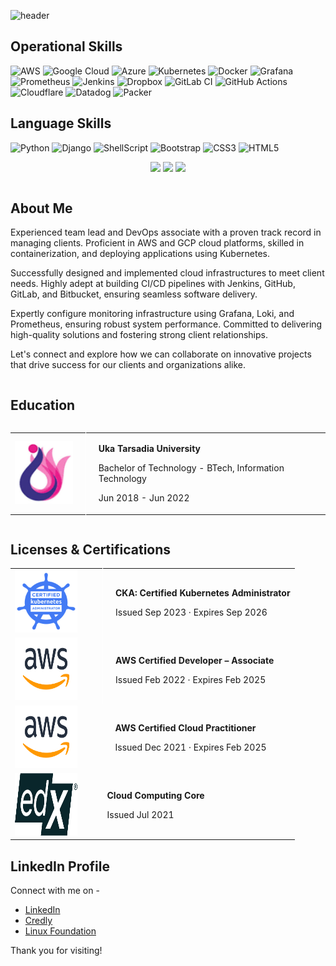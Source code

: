 ![header](https://capsule-render.vercel.app/api?type=waving&color=0:FFBF00,100:00BFFF&height=100&section=header&text=Hi,%20This%20is%20Dhruv&fontSize=45)

## Operational Skills

![AWS](https://img.shields.io/badge/AWS-%23FF9900.svg?style=for-the-badge&logo=amazon-aws&logoColor=white)
![Google Cloud](https://img.shields.io/badge/GoogleCloud-%234285F4.svg?style=for-the-badge&logo=google-cloud&logoColor=white)
![Azure](https://img.shields.io/badge/azure-%230072C6.svg?style=for-the-badge&logo=microsoftazure&logoColor=white)
![Kubernetes](https://img.shields.io/badge/kubernetes-%23326ce5.svg?style=for-the-badge&logo=kubernetes&logoColor=white)
![Docker](https://img.shields.io/badge/docker-%230db7ed.svg?style=for-the-badge&logo=docker&logoColor=white)
![Grafana](https://img.shields.io/badge/grafana-%23F46800.svg?style=for-the-badge&logo=grafana&logoColor=white)
![Prometheus](https://img.shields.io/badge/Prometheus-E6522C?style=for-the-badge&logo=Prometheus&logoColor=white)
![Jenkins](https://img.shields.io/badge/jenkins-%232C5263.svg?style=for-the-badge&logo=jenkins&logoColor=white)
![Dropbox](https://img.shields.io/badge/ArgoCD-%233B4D98.svg?style=for-the-badge&logo=ArgoCD&logoColor=orange)
![GitLab CI](https://img.shields.io/badge/gitlab%20ci-%23181717.svg?style=for-the-badge&logo=gitlab&logoColor=white)
![GitHub Actions](https://img.shields.io/badge/github%20actions-%232671E5.svg?style=for-the-badge&logo=githubactions&logoColor=white)
![Cloudflare](https://img.shields.io/badge/Cloudflare-F38020?style=for-the-badge&logo=Cloudflare&logoColor=white)
![Datadog](https://img.shields.io/badge/datadog-%23632CA6.svg?style=for-the-badge&logo=datadog&logoColor=white)
![Packer](https://img.shields.io/badge/packer-%23E7EEF0.svg?style=for-the-badge&logo=packer&logoColor=%2302A8EF)

## Language Skills

![Python](https://img.shields.io/badge/python-3670A0?style=for-the-badge&logo=python&logoColor=ffdd54)
![Django](https://img.shields.io/badge/django-%23092E20.svg?style=for-the-badge&logo=django&logoColor=white)
![ShellScript](https://img.shields.io/badge/Shell_Script-6E6B6A?style=for-the-badge&logo=gnu-bash&logoColor=white)
![Bootstrap](https://img.shields.io/badge/bootstrap-%238511FA.svg?style=for-the-badge&logo=bootstrap&logoColor=white)
![CSS3](https://img.shields.io/badge/css3-%231572B6.svg?style=for-the-badge&logo=css3&logoColor=white)
![HTML5](https://img.shields.io/badge/html5-%23E34F26.svg?style=for-the-badge&logo=html5&logoColor=white)

<p align="center">
  <img src ="https://github-readme-stats.vercel.app/api?username=DhruvBundheliya&show_icons=true&count_private=true&theme=solarized-light&hide_border=true&bg_color=00000000&hide_rank=true">
  <img src ="https://github-readme-stats.vercel.app/api/top-langs/?username=DhruvBundheliya&layout=compact&hide_border=true&theme=solarized-light&bg_color=00000000&langs_count=8">
  <img src ="https://github-readme-streak-stats.herokuapp.com/?user=DhruvBundheliya&theme=solarized-light&hide_border=true&background=FFFFFF00">
</p>

<div style="display: flex; align-items: center;">
  
  <div>
    <h2>About Me</h2>
    <p>Experienced team lead and DevOps associate with a proven track record in managing clients. Proficient in AWS and GCP cloud platforms, skilled in containerization, and deploying applications using Kubernetes.</p>
    <p>Successfully designed and implemented cloud infrastructures to meet client needs. Highly adept at building CI/CD pipelines with Jenkins, GitHub, GitLab, and Bitbucket, ensuring seamless software delivery.</p>
    <p>Expertly configure monitoring infrastructure using Grafana, Loki, and Prometheus, ensuring robust system performance. Committed to delivering high-quality solutions and fostering strong client relationships.</p>
    <p>Let's connect and explore how we can collaborate on innovative projects that drive success for our clients and organizations alike.</p>
  </div>
</div>

## Education

<div style="display: flex; align-items: center;">
  <table style="border-collapse: collapse solid white;">
    <tr>
      <td style="border-right: 1px solid white; padding-right: 20px;">
        <img src="images/university.jpeg" alt="Uka Tarsadia University" style="width: 100px; height: 100px;">
      </td>
      <td style="padding-left: 20px;">
        <p><strong>Uka Tarsadia University</strong></p>
        <p>Bachelor of Technology - BTech, Information Technology</p>
        <p>Jun 2018 - Jun 2022</p>
      </td>
    </tr>
  </table>
</div>

## Licenses & Certifications

<table style="border-collapse: collapse solid white;">
  <tr>
    <td style="border-right: 1px solid white; padding-right: 20px;">
      <img src="images/CKA.png" alt="CKA: Certified Kubernetes Administrator" style="width: 100px; height: 100px; margin-right: 20px;">
    </td>
    <td style="padding-left: 20px;">
      <p><strong>CKA: Certified Kubernetes Administrator</strong></p>
      <p>Issued Sep 2023 · Expires Sep 2026</p>
    </td>
  </tr>
  <tr>
    <td style="border-right: 1px solid white; padding-right: 20px;">
      <img src="images/AWS.png" alt="AWS Certified Developer – Associate" style="width: 100px; height: 100px; margin-right: 20px;">
    </td>
    <td style="padding-left: 20px;">
      <p><strong>AWS Certified Developer – Associate</strong></p>
      <p>Issued Feb 2022 · Expires Feb 2025</p>
    </td>
  </tr>
  <tr>
    <td>
      <img src="images/AWS.png" alt="AWS Certified Cloud Practitioner" style="width: 100px; height: 100px; margin-right: 20px;">
    </td>
    <td style="padding-left: 20px;">
      <p><strong>AWS Certified Cloud Practitioner</strong></p>
      <p>Issued Dec 2021 · Expires Feb 2025</p>
    </td>
  </tr>
  <tr style="height: 100px;">
    <td style="height: 100px;">
      <img src="images/edx.png" alt="Cloud Computing Core" style="width: 100px; height: 100px; margin-right: 20px;">
    </td>
    <td style="height: 100px;">
      <p><strong>Cloud Computing Core</strong></p>
      <p>Issued Jul 2021</p>
    </td>
  </tr>
</table>

## LinkedIn Profile

Connect with me on -
- [LinkedIn](https://www.linkedin.com/in/dhruv-bundheliya-a50004287/)
- [Credly](https://www.credly.com/users/dhruv-bundheliya)
- [Linux Foundation](https://openprofile.dev/profile/dhruv.bundheliya)

Thank you for visiting!

